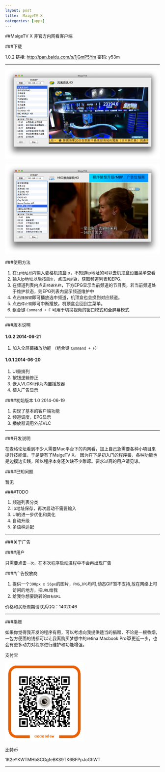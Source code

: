 ```yaml
---
layout: post
title:  MaigeTV X
categories: [apps]
---
```



##MaigeTV X 非官方内网看客户端


###下载

1.0.2  链接: <http://pan.baidu.com/s/1jGmP5Ym>  密码: y53m

---

![主界面](/image/maigetvx.png)


![广告示意](/image/maigetvx-ad.png)

###使用方法

1. 在`ip地址栏`内输入麦格机顶盒ip，不知道ip地址的可以去机顶盒设置菜单查看
2. 输入ip地址以后按`回车`，点击`刷新键`，获取频道列表和EPG.
3. 在频道列表内点击`频道名称`，下方EPG显示当前频道的节目表，若当前频道处于维护状态，则EPG列表内显示频道维护中
4. 点击`播放键`即可播放选中频道，机顶盒也会换到对应频道。
5. 点击`停止键`即可中断播放，机顶盒会回到主菜单。
6. 组合键 `Command + F` 可用于切换视频的窗口模式和全屏幕模式

---
###版本说明

#### 1.0.2  2014-06-21

1. 加入全屏幕播放功能 （组合键 `Command + F`）

#### 1.0.1  2014-06-20

1. UI重排列
2. 按钮逻辑修正
3. 嵌入VLCKit作为内置播放器
4. 植入广告显示

####初始版本 1.0  2014-06-19

1. 实现了基本的客户端功能
2. 频道调度，EPG显示
3. 播放器调用外部VLC

---
###开发说明

在麦格论坛看到不少人需要Mac平台下的内网看，加上自己急需要各种小项目来提升技能值，于是便有了MaigeTV X。
因为在下是初入门的程序猿，各种功能也是边摸边实践，所以程序本身还欠缺不少雕琢。要求过高的用户请见谅。


####已知问题

暂无

####TODO

1. 频道列表分类
2. ip地址保存，再次启动不需要输入
3. UI的进一步优化和美化
4. 自动升级
5. 多语种适配

---

###关于广告

####用户

只需要点击`一次`，在本次程序启动进程中不会再出现广告

####广告投放商

1. 提供一个`390px x 56px`的图片，`PNG`,`JPG`均可,动态GIF暂不支持,放在网络上可访问的地方，把`URL`给我
2. 给我你想要跳转的`目标URL`

价格和买断周期请联系QQ：1402046


---

###捐赠

如果你觉得我开发的程序有用，可以考虑向我提供适当的捐赠，不论是一根香烟，一包方便面的钱都可以让我离购买梦想中的retina Macbook Pro😹更近一步，也会有更多动力对程序进行维护和功能增强。

支付宝

![支付宝](/image/alipayqr.png)


比特币

1K2eYKWTMHb8CGgfeBKS9TK6BFPpJoGhWT

---




